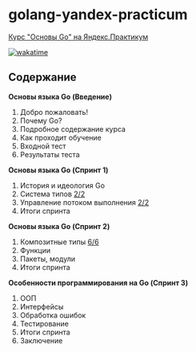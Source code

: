 # golang-yandex-practicum

[Курс "Основы Go" на Яндекс.Практикум](https://practicum.yandex.ru/go-basics/)

[![wakatime](https://wakatime.com/badge/user/b9f860bf-3367-4c77-b755-9d73b4801f3a/project/e4e1fe1b-3c4c-44cf-a377-eb719216ae1d.svg)](https://wakatime.com/badge/user/b9f860bf-3367-4c77-b755-9d73b4801f3a/project/e4e1fe1b-3c4c-44cf-a377-eb719216ae1d)

## Содержание

**Основы языка Go (Введение)**

1. Добро пожаловать!
2. Почему Go?
3. Подробное содержание курса
4. Как проходит обучение
5. Входной тест
6. Результаты теста

**Основы языка Go (Спринт 1)**

1. История и идеология Go
2. Система типов [2/2](chapter_1_2/)
3. Управление потоком выполнения [2/2](chapter_1_3/)
4. Итоги спринта

**Основы языка Go (Спринт 2)**

1. Композитные типы [6/6](chapter_2_4/)
2. Функции
3. Пакеты, модули
4. Итоги спринта

**Особенности программирования на Go (Спринт 3)**

1. ООП
2. Интерфейсы
3. Обработка ошибок
4. Тестирование
5. Итоги спринта
6. Заключение
